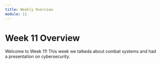 ```yaml
---
title: Weekly Overview
module: 11
---
```


# Week 11 Overview

Welcome to Week 11! This week we talkeda about combat systems and had a presentation on cybersecurity.